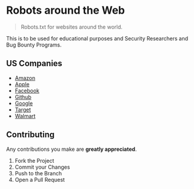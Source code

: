 # Robots around the Web
> Robots.txt for websites around the world.



This is to be used for educational purposes and Security Researchers and Bug Bounty Programs.


## US Companies
- [Amazon](us-companies/amazon-robots.txt)
- [Apple](us-companies/)
- [Facebook](us-companies/)
- [Github](us-companies/)
- [Google](us-companies/)
- [Target](us-companies/)
- [Walmart](us-companies/)



<!-- CONTRIBUTING -->
## Contributing

Any contributions you make are **greatly appreciated**.

1. Fork the Project
2. Commit your Changes 
3. Push to the Branch 
4. Open a Pull Request
